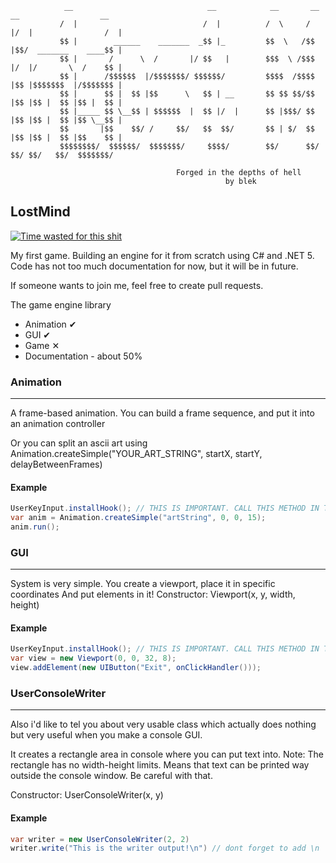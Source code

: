 ```
            __                              __            __       __  __                  __ 
           /  |                            /  |          /  \     /  |/  |                /  |
           $$ |        ______    _______  _$$ |_         $$  \   /$$ |$$/  _______    ____$$ |
           $$ |       /      \  /       |/ $$   |        $$$  \ /$$$ |/  |/       \  /    $$ |
           $$ |      /$$$$$$  |/$$$$$$$/ $$$$$$/         $$$$  /$$$$ |$$ |$$$$$$$  |/$$$$$$$ |
           $$ |      $$ |  $$ |$$      \   $$ | __       $$ $$ $$/$$ |$$ |$$ |  $$ |$$ |  $$ |
           $$ |_____ $$ \__$$ | $$$$$$  |  $$ |/  |      $$ |$$$/ $$ |$$ |$$ |  $$ |$$ \__$$ |
           $$       |$$    $$/ /     $$/   $$  $$/       $$ | $/  $$ |$$ |$$ |  $$ |$$    $$ |
           $$$$$$$$/  $$$$$$/  $$$$$$$/     $$$$/        $$/      $$/ $$/ $$/   $$/  $$$$$$$/

                                     Forged in the depths of hell
                                                by blek
```
## LostMind
[![Time wasted for this shit](https://wakatime.com/badge/github/b1ek/LostMindGame.svg)](https://wakatime.com/badge/github/b1ek/LostMindGame)

My first game. Building an engine for it from scratch
using C# and .NET 5.
Code has not too much documentation for now, but it will be in future.

If someone wants to join me, feel free to create pull requests.

The game engine library
 - Animation ✔
 - GUI ✔
 - Game ✕
 - Documentation - about 50%
 
### Animation
---
A frame-based animation.
You can build a frame sequence, and put it into an animation controller

Or you can split an ascii art using Animation.createSimple("YOUR_ART_STRING", startX, startY, delayBetweenFrames)

#### Example
```cs
UserKeyInput.installHook(); // THIS IS IMPORTANT. CALL THIS METHOD IN THE FIRST LINES OF YOUR START POINT
var anim = Animation.createSimple("artString", 0, 0, 15);
anim.run();
```

### GUI
---
System is very simple.
You create a viewport, place it in specific coordinates
And put elements in it!
Constructor: Viewport(x, y, width, height)


#### Example
```cs
UserKeyInput.installHook(); // THIS IS IMPORTANT. CALL THIS METHOD IN THE FIRST LINES OF YOUR START POINT
var view = new Viewport(0, 0, 32, 8);
view.addElement(new UIButton("Exit", onClickHandler()));
```

### UserConsoleWriter
---
Also i'd like to tel you about very usable class
which actually does nothing but very useful
when you make a console GUI.

It creates a rectangle area in console
where you can put text into.
Note: The rectangle has no width-height limits.
Means that text can be printed way outside the console window.
Be careful with that.

Constructor: UserConsoleWriter(x, y)

#### Example
```cs
var writer = new UserConsoleWriter(2, 2)
writer.write("This is the writer output!\n") // dont forget to add \n
```
